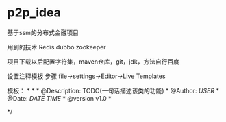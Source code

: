 # p2p_idea
基于ssm的分布式金融项目

用到的技术 Redis  dubbo   zookeeper 


项目下载以后配置字符集，maven仓库，git，jdk，方法自行百度

设置注释模板
步骤 file->settings->Editor->Live Templates

模板：
*
    *
    * @Description: TODO(一句话描述该类的功能)
    * @Author: $USER$
    * @Date: $DATE$ $TIME$
    * @version v1.0
    *

*/
